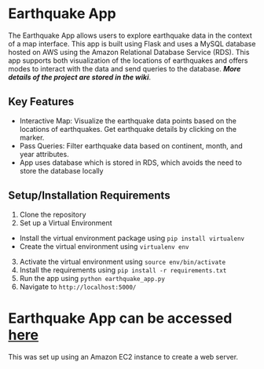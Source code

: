 # Earthquake App
The Earthquake App allows users to explore earthquake data in the context of a map interface. This app is built using Flask and uses a MySQL database hosted on AWS using the Amazon Relational Database Service (RDS). This app supports both visualization of the locations of earthquakes and offers modes to interact with the data and send queries to the database. ***More details of the project are stored in the wiki***.

## Key Features
*   Interactive Map: Visualize the earthquake data points based on the locations of earthquakes. Get earthquake details by clicking on the marker.
*   Pass Queries: Filter earthquake data based on continent, month, and year attributes.
*   App uses database which is stored in RDS, which avoids the need to store the database locally

## Setup/Installation Requirements
1.   Clone the repository
2.   Set up a Virtual Environment
  - Install the virtual environment package using `pip install virtualenv`
  - Create the virtual environment using `virtualenv env`
3. Activate the virtual environment using `source env/bin/activate`
4. Install the requirements using `pip install -r requirements.txt`
5. Run the app using `python earthquake_app.py`
6. Navigate to `http://localhost:5000/`

# Earthquake App can be accessed [here](http://54.227.112.195:5000/)
This was set up using an Amazon EC2 instance to create a web server.
